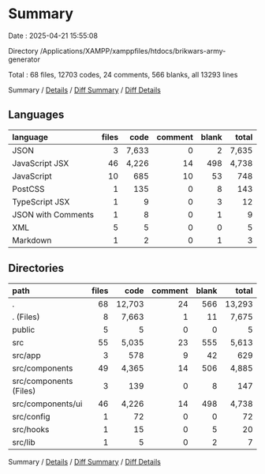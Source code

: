 # Summary

Date : 2025-04-21 15:55:08

Directory /Applications/XAMPP/xamppfiles/htdocs/brikwars-army-generator

Total : 68 files,  12703 codes, 24 comments, 566 blanks, all 13293 lines

Summary / [Details](details.md) / [Diff Summary](diff.md) / [Diff Details](diff-details.md)

## Languages
| language | files | code | comment | blank | total |
| :--- | ---: | ---: | ---: | ---: | ---: |
| JSON | 3 | 7,633 | 0 | 2 | 7,635 |
| JavaScript JSX | 46 | 4,226 | 14 | 498 | 4,738 |
| JavaScript | 10 | 685 | 10 | 53 | 748 |
| PostCSS | 1 | 135 | 0 | 8 | 143 |
| TypeScript JSX | 1 | 9 | 0 | 3 | 12 |
| JSON with Comments | 1 | 8 | 0 | 1 | 9 |
| XML | 5 | 5 | 0 | 0 | 5 |
| Markdown | 1 | 2 | 0 | 1 | 3 |

## Directories
| path | files | code | comment | blank | total |
| :--- | ---: | ---: | ---: | ---: | ---: |
| . | 68 | 12,703 | 24 | 566 | 13,293 |
| . (Files) | 8 | 7,663 | 1 | 11 | 7,675 |
| public | 5 | 5 | 0 | 0 | 5 |
| src | 55 | 5,035 | 23 | 555 | 5,613 |
| src/app | 3 | 578 | 9 | 42 | 629 |
| src/components | 49 | 4,365 | 14 | 506 | 4,885 |
| src/components (Files) | 3 | 139 | 0 | 8 | 147 |
| src/components/ui | 46 | 4,226 | 14 | 498 | 4,738 |
| src/config | 1 | 72 | 0 | 0 | 72 |
| src/hooks | 1 | 15 | 0 | 5 | 20 |
| src/lib | 1 | 5 | 0 | 2 | 7 |

Summary / [Details](details.md) / [Diff Summary](diff.md) / [Diff Details](diff-details.md)